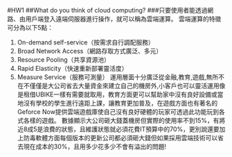 #HW1
##What do you think of cloud computing?
###只要使用者能透過網路、由用戶端登入遠端伺服器進行操作，就可以稱為雲端運算。
雲端運算的特徵可分為以下5點：
1. On-demand self-service（按需求自行調配服務）
2. Broad Network Access（網路存取方式廣泛、多元）
3. Resource Pooling（共享資源池）
4. Rapid Elasticity（快速重新部署靈活度）
5. Measure Service（服務可測量）
運用層面十分廣泛從金融,教育,遊戲,無所不在不僅僅是大公司省去大量資金來建立自己的機房外,小客戶也可以靈活運用像是租借UBIKE一樣有需要就取用，教育方面更可以幫助家中沒有良好設備或當地沒有學校的學生進行遠距上課，讓教育更加普及，在遊戲方面也有著名的Geforce Now提供雲端遊戲庫使自己沒有良好硬體的玩家可透過此功能玩到各式各樣的遊戲。
數據顯示大公司砸大錢蓋機房但實際的使用率不到15%，有將近8成5是浪費的狀態，且維護狀態就必須花費IT預算中的70%，更別說還要加上防毒軟體方面每個版本的更新公司都必須砸大錢但如果採用雲端技術可以省去現在成本的30%，且用多少花多少不會有溢出的問題!
